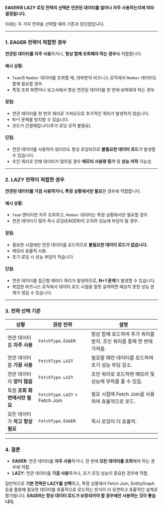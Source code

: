 **EAGER와 LAZY 로딩 전략의 선택은 연관된 데이터를 얼마나 자주 사용하는지에 따라 결정됩니다.** 

아래는 두 가지 전략을 선택할 때의 기준과 장단점입니다.

---

### 1. **EAGER 전략이 적합한 경우**
**연관된 데이터를 자주 사용**하거나, **항상 함께 조회해야 하는 경우**에 적합합니다.

#### 예시 상황:
- `Team`과 `Member` 데이터를 조회할 때, 대부분의 비즈니스 로직에서 `Member` 데이터도 함께 필요할 경우.
- 특정 조회 화면이나 보고서에서 항상 연관된 데이터를 한 번에 보여줘야 하는 경우.

#### 장점:
- 연관 데이터를 한 번의 쿼리로 가져오므로 추가적인 쿼리가 발생하지 않습니다.
- N+1 문제를 방지할 수 있습니다.
- 코드가 간결해집니다(추가 로딩 로직 불필요).

#### 단점:
- 연관 데이터를 사용하지 않더라도 항상 로딩되므로 **불필요한 데이터 로드**가 발생할 수 있습니다.
- 조인 쿼리로 인해 데이터가 많아질 경우 **메모리 사용량 증가** 및 **성능 저하** 가능성.

---

### 2. **LAZY 전략이 적합한 경우**
**연관된 데이터를 가끔 사용하거나, 특정 상황에서만 필요**한 경우에 적합합니다.

#### 예시 상황:
- `Team` 엔티티만 자주 조회하고, `Member` 데이터는 특정 상황에서만 필요할 경우.
- 연관 데이터가 많아 즉시 로딩(EAGER)이 오히려 성능에 부담이 될 경우.

#### 장점:
- 필요한 시점에만 연관 데이터를 로드하므로 **불필요한 데이터 로드가 없습니다.**
- 메모리 효율적 사용.
- 초기 로딩 시 성능 부담이 적습니다.

#### 단점:
- 연관 데이터를 접근할 때마다 쿼리가 발생하므로, **N+1 문제**가 발생할 수 있습니다.
- 복잡한 비즈니스 로직에서 데이터 로드 시점을 잘못 설계하면 예상치 못한 성능 문제가 생길 수 있습니다.

---

### 3. **전략 선택 기준**

| **상황**                            | **권장 전략**  | **설명**                                                                 |
|-------------------------------------|----------------|--------------------------------------------------------------------------|
| 연관 데이터를 **자주 사용**         | `FetchType.EAGER` | 항상 함께 로드하여 추가 쿼리를 방지. 조인 쿼리를 통해 한 번에 가져옴.      |
| 연관 데이터를 **가끔 사용**         | `FetchType.LAZY`  | 필요할 때만 데이터를 로드하여 초기 성능 부담 감소.                        |
| 연관 데이터의 **양이 많음**         | `FetchType.LAZY`  | 조인 쿼리로 로드하면 메모리 및 성능에 부하를 줄 수 있음.                  |
| 특정 **조회 화면에서만 필요**       | `FetchType.LAZY` + Fetch Join | 필요 시점에 Fetch Join을 사용하여 효율적으로 로드.                         |
| 모든 데이터가 **작고 항상 필요**    | `FetchType.EAGER` | 즉시 로딩이 더 효율적.                                                   |

---

### 4. **결론**
- **EAGER**: 연관 데이터를 **자주 사용**하거나, 한 번에 **모든 데이터를 조회**해야 하는 경우에 적합.
- **LAZY**: 연관 데이터를 **가끔 사용**하거나, 초기 로딩 성능이 중요한 경우에 적합.

일반적으로 **기본 전략은 LAZY를 선택**하고, 특정 상황에서 Fetch Join, EntityGraph 등을 활용해 필요한 데이터를 효율적으로 로드하는 방식이 더 유연하고 효율적인 설계로 평가됩니다. **EAGER는 항상 데이터 로드가 보장되어야 할 경우에만 사용하는 것이 좋습니다.**